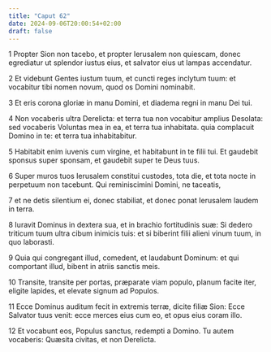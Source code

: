 ```yaml
---
title: "Caput 62"
date: 2024-09-06T20:00:54+02:00
draft: false
---
```



1 Propter Sion non tacebo, et propter Ierusalem non quiescam, donec egrediatur ut splendor iustus eius, et salvator eius ut lampas accendatur.

2 Et videbunt Gentes iustum tuum, et cuncti reges inclytum tuum: et vocabitur tibi nomen novum, quod os Domini nominabit.

3 Et eris corona gloriæ in manu Domini, et diadema regni in manu Dei tui.

4 Non vocaberis ultra Derelicta: et terra tua non vocabitur amplius Desolata: sed vocaberis Voluntas mea in ea, et terra tua inhabitata. quia complacuit Domino in te: et terra tua inhabitabitur.

5 Habitabit enim iuvenis cum virgine, et habitabunt in te filii tui. Et gaudebit sponsus super sponsam, et gaudebit super te Deus tuus.

6 Super muros tuos Ierusalem constitui custodes, tota die, et tota nocte in perpetuum non tacebunt. Qui reminiscimini Domini, ne taceatis,

7 et ne detis silentium ei, donec stabiliat, et donec ponat Ierusalem laudem in terra.

8 Iuravit Dominus in dextera sua, et in brachio fortitudinis suæ: Si dedero triticum tuum ultra cibum inimicis tuis: et si biberint filii alieni vinum tuum, in quo laborasti.

9 Quia qui congregant illud, comedent, et laudabunt Dominum: et qui comportant illud, bibent in atriis sanctis meis.

10 Transite, transite per portas, præparate viam populo, planum facite iter, eligite lapides, et elevate signum ad Populos.

11 Ecce Dominus auditum fecit in extremis terræ, dicite filiæ Sion: Ecce Salvator tuus venit: ecce merces eius cum eo, et opus eius coram illo.

12 Et vocabunt eos, Populus sanctus, redempti a Domino. Tu autem vocaberis: Quæsita civitas, et non Derelicta.

